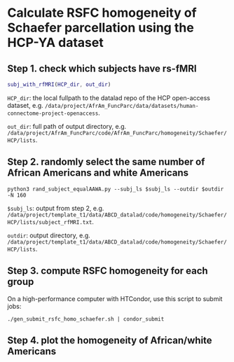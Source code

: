 # Calculate RSFC homogeneity of Schaefer parcellation using the HCP-YA dataset

## Step 1. check which subjects have rs-fMRI

```matlab
subj_with_rfMRI(HCP_dir, out_dir)
```

`HCP_dir`: the local fullpath to the datalad repo of the HCP open-access dataset, e.g. `/data/project/AfrAm_FuncParc/data/datasets/human-connectome-project-openaccess`.

`out_dir`: full path of output directory, e.g. `/data/project/AfrAm_FuncParc/code/AfrAm_FuncParc/homogeneity/Schaefer/HCP/lists`.

## Step 2. randomly select the same number of African Americans and white Americans

```
python3 rand_subject_equalAAWA.py --subj_ls $subj_ls --outdir $outdir -N 160
```

`$subj_ls`: output from step 2, e.g. `/data/project/template_t1/data/ABCD_datalad/code/homogeneity/Schaefer/HCP/lists/subject_rfMRI.txt`.

`outdir`: output directory, e.g. `/data/project/template_t1/data/ABCD_datalad/code/homogeneity/Schaefer/HCP/lists`.

## Step 3. compute RSFC homogeneity for each group

On a high-performance computer with HTCondor, use this script to submit jobs:

```
./gen_submit_rsfc_homo_schaefer.sh | condor_submit
```

## Step 4. plot the homogeneity of African/white Americans
